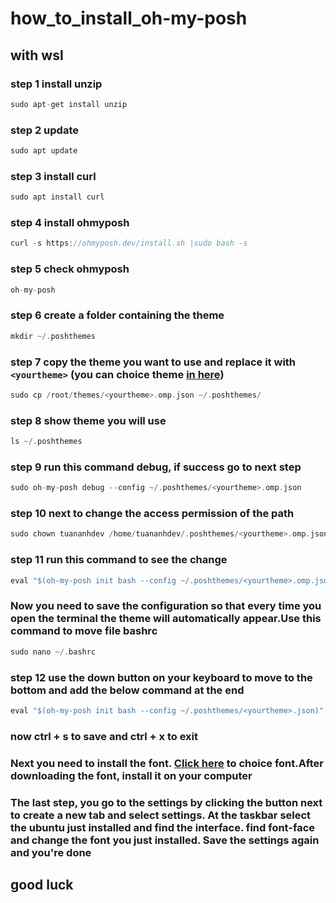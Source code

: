 # how_to_install_oh-my-posh
## with wsl
### 
### step 1 install unzip
```c
sudo apt-get install unzip
```
### step 2 update
```c
sudo apt update
```
### step 3 install curl
```c
sudo apt install curl
```
### step 4 install ohmyposh
```c
curl -s https://ohmyposh.dev/install.sh |sudo bash -s
```
### step 5 check ohmyposh
```c
oh-my-posh
```
### step 6 create a folder containing the theme
```c
mkdir ~/.poshthemes
```
### step 7 copy the theme you want to use and replace it with `<yourtheme>` (you can choice theme <a href="https://ohmyposh.dev/docs/themes">in here</a>)
```c
sudo cp /root/themes/<yourtheme>.omp.json ~/.poshthemes/
```
### step 8 show theme you will use
```c
ls ~/.poshthemes
```
### step 9 run this command debug, if success go to next step
```c
sudo oh-my-posh debug --config ~/.poshthemes/<yourtheme>.omp.json
```
### step 10 next to change the access permission of the path
```c
sudo chown tuananhdev /home/tuananhdev/.poshthemes/<yourtheme>.omp.json
```
### step 11 run this command to see the change
```c
eval "$(oh-my-posh init bash --config ~/.poshthemes/<yourtheme>.omp.json)"
```
### Now you need to save the configuration so that every time you open the terminal the theme will automatically appear.Use this command to move file bashrc
```c
sudo nano ~/.bashrc
```
### step 12 use the down button on your keyboard to move to the bottom and add the below command at the end
```c
eval "$(oh-my-posh init bash --config ~/.poshthemes/<yourtheme>.json)"
```
### now ctrl + s to save and ctrl + x to exit
### Next you need to install the font. <a href="https://www.nerdfonts.com/font-downloads">Click here</a> to choice font.After downloading the font, install it on your computer
### The last step, you go to the settings by clicking the button next to create a new tab and select settings. At the taskbar select the ubuntu just installed and find the interface. find font-face and change the font you just installed. Save the settings again and you're done
## good luck
